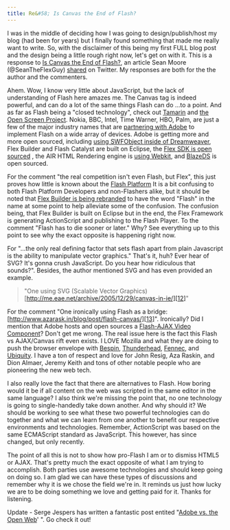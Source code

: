 ```yaml
---
title: Re&#58; Is Canvas the End of Flash?
---
```


I was in the middle of deciding how I was going to design/publish/host my blog (had been for years) but I finally found something that made me really want to write. So, with the disclaimer of this being my first FULL blog post and the design being a little rough right now, let's get on with it. This is a response to [Is Canvas the End of Flash?][1], an article Sean Moore (@SeanTheFlexGuy) [shared][2] on Twitter. My responses are both for the the author and the commenters.

Ahem. Wow, I know very little about JavaScript, but the lack of understanding of Flash here amazes me. The Canvas tag is indeed powerful, and can do a lot of the same things Flash can do ...to a point. And as far as Flash being a "closed technology", check out [Tamarin][3] and [the Open Screen Project][4]. Nokia, BBC, Intel, Time Warner, HBO, Palm, are just a few of the major industry names that are [partnering with Adobe][5] to implement Flash on a wide array of devices. Adobe is getting more and more open sourced, including [using SWFObject inside of Dreamweaver][6], Flex Builder and Flash Catalyst are built on Eclipse, the [Flex SDK is open sourced][7] , the AIR HTML Rendering engine is [using Webkit][8], and [BlazeDS][9] is open sourced.

For the comment "the real competition isn't even Flash, but Flex", this just proves how little is known about the [Flash Platform][10] It is a bit confusing to both Flash Platform Developers and non-Flashers alike, but it should be noted that [Flex Builder is being rebranded][11] to have the word "Flash" in the name at some point to help alleviate some of the confusion. The confusion being, that Flex Builder is built on Eclipse but in the end, the Flex Framework is generating ActionScript and publishing to the Flash Player. To the comment "Flash has to die sooner or later." Why? See everything up to this point to see why the exact opposite is happening right now.

For "...the only real defining factor that sets flash apart from plain Javascript is the ability to manipulate vector graphics." That's it, huh? Ever hear of SVG? It's gonna crush JavaScript. Do you hear how ridiculous that sounds?". Besides, the author mentioned SVG and has even provided an example.

> "One using SVG (Scalable Vector Graphics) [http://me.eae.net/archive/2005/12/29/canvas-in-ie/][12]"

For the comment "One ironically using Flash as a bridge: [http://www.azarask.in/blog/post/flash-canvas/][13]". Ironically? Did I mention that Adobe hosts and open sources a [Flash-AJAX Video Component][14]? Don't get me wrong. The real issue here is the fact this Flash vs AJAX/Canvas rift even exists. I LOVE Mozilla and what they are doing to push the browser envelope with [Bespin][15], [Thunderhead][16], [Fennec][17], and [Ubiquity][18]. I have a ton of respect and love for John Resig, Aza Raskin, and Dion Almaer, Jeremy Keith and tons of other notable people who are pioneering the new web tech.

I also really love the fact that there are alternatives to Flash. How boring would it be if all content on the web was scripted in the same editor in the same language? I also think we're missing the point that, no one technology is going to single-handedly take down another. And why should it? We should be working to see what these two powerful technologies can do together and what we can learn from one another to benefit our respective environments and technologies. Remember, ActionScript was based on the same ECMAScript standard as JavaScript. This however, has since changed, but only recently.

The point of all this is not to show how pro-Flash I am or to dismiss HTML5 or AJAX. That's pretty much the exact opposite of what I am trying to accomplish. Both parties use awesome technologies and should keep going on doing so. I am glad we can have these types of discussions and remember why it is we chose the field we're in. It reminds us just how lucky we are to be doing something we love and getting paid for it. Thanks for listening.

Update - Serge Jespers has written a fantastic post entited "[Adobe vs. the Open Web][19]' ". Go check it out!

[1]: http://stairwellblog.com/2009/03/is-canvas-the-end-of-flash/ "http://stairwellblog.com/2009/03/is-canvas-the-end-of-flash/"
[2]: http://twitter.com/seantheflexguy/status/ "SeanTheFlexGuy - Twitter"
[3]: http://opensource.adobe.com/wiki/display/site/Projects#Projects-Tamarin "http://opensource.adobe.com/wiki/display/site/Projects#Projects-Tamarin"
[4]: http://opensource.adobe.com/wiki/display/site/Home "http://opensource.adobe.com/wiki/display/site/Home"
[5]: http://www.openscreenproject.org/partners/ "http://www.openscreenproject.org/partners/"
[6]: http://www.jonnymac.com/blog/2008/06/22/swfobject-2-to-be-default-publish-method-in-cs4/ "http://www.jonnymac.com/blog/2008/06/22/swfobject-2-to-be-default-publish-method-in-cs4/"
[7]: http://opensource.adobe.com/wiki/display/flexsdk/Flex+SDK "http://opensource.adobe.com/wiki/display/flexsdk/Flex+SDK"
[8]: http://opensource.adobe.com/wiki/display/webkit/Webkit "http://opensource.adobe.com/wiki/display/webkit/Webkit"
[9]: http://opensource.adobe.com/wiki/display/blazeds/Overview "http://opensource.adobe.com/wiki/display/blazeds/Overview"
[10]: http://www.adobe.com/flashplatform/ "http://www.adobe.com/flashplatform/"
[11]: http://blog.digitalbackcountry.com/2008/11/the-flex-builder-identity-crisis-and-the-flash-platform/ "http://blog.digitalbackcountry.com/2008/11/the-flex-builder-identity-crisis-and-the-flash-platform/"
[12]: http://me.eae.net/archive/2005/12/29/canvas-in-ie/ "http://me.eae.net/archive/2005/12/29/canvas-in-ie/"
[13]: http://www.azarask.in/blog/post/flash-canvas/ "http://www.azarask.in/blog/post/flash-canvas/"
[14]: http://opensource.adobe.com/wiki/display/site/Projects#Projects-FlashAjaxVideoComponent "http://opensource.adobe.com/wiki/display/site/Projects#Projects-FlashAjaxVideoComponent"
[15]: http://mozillalabs.com/bespin/
[16]: http://benzilla.galbraiths.org/2009/02/
[17]: https://wiki.mozilla.org/Fennec
[18]: https://wiki.mozilla.org/Labs/Ubiquity/
[19]: http://www.webkitchen.be/2009/05/27/adobe-versus-the-open-web/ "Serge Jespers - Adobe vs the Open Web"
